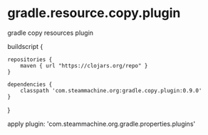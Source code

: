 # gradle.resource.copy.plugin
gradle copy resources plugin



buildscript {

    repositories {
        maven { url "https://clojars.org/repo" }
    }

    dependencies {
        classpath 'com.steammachine.org:gradle.copy.plugin:0.9.0'
    }
}

apply plugin: 'com.steammachine.org.gradle.properties.plugins'
